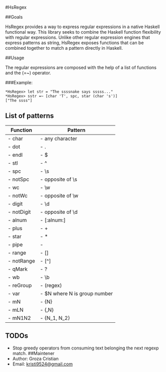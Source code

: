 #HsRegex

##Goals

HsRegex provides a way to express regular expressions in a native Haskell
functional way. This library seeks to combine the Haskell function flexibility
with regular expressions. Unlike other regular expression engines that express
patterns as string, HsRegex exposes functions that can be combined together to
match a pattern directly in Haskell.

##Usage

The regular expressions are composed with the help of a list of functions and
the (=~) operator.

###Example:
```
*HsRegex> let str = "The ssssnake says sssss..."
*HsRegex> sstr =~ [char 'T', spc, star (char 's')]
["The ssss"]
```

## List of patterns

Function   | Pattern
-----------|----------------
- char     | - any character
- dot      | - .
- endl     | - $
- stl      | - ^
- spc      | - \s
- notSpc   | - opposite of \s
- wc       | - \w
- notWc    | - opposite of \w
- digit    | - \d
- notDigit | - opposite of \d
- alnum    | - [:alnum:]
- plus     | - +
- star     | - *
- pipe     | - |
- range    | - []
- notRange | - [^]
- qMark    | - ?
- wb       | - \b
- reGroup  | - (regex)
- var      | - $N where N is group number
- mN       | - {N}
- mLN      | - {,N}
- mN1N2    | - {N_1, N_2}

## TODOs
- Stop greedy operators from consuming text belonging the next regexp match.
##Maintener
- Author: Groza Cristian
- Email: kristi9524@gmail.com

